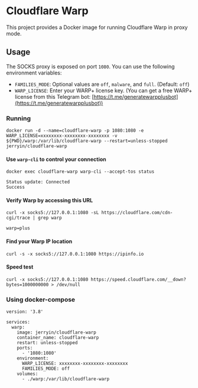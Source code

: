 # Cloudflare Warp

This project provides a Docker image for running Cloudflare Warp in proxy mode.

## Usage

The SOCKS proxy is exposed on port `1080`.
You can use the following environment variables:

- `FAMILIES_MODE`: Optional values are `off`, `malware`, and `full`. (Default: `off`)
- `WARP_LICENSE`: Enter your WARP+ license key. (You can get a free WARP+ license from this Telegram bot: [https://t.me/generatewarpplusbot](https://t.me/generatewarpplusbot))

### Running

```
docker run -d --name=cloudflare-warp -p 1080:1080 -e WARP_LICENSE=xxxxxxxx-xxxxxxxx-xxxxxxxx -v ${PWD}/warp:/var/lib/cloudflare-warp --restart=unless-stopped jerryin/cloudflare-warp
```

#### Use `warp-cli` to control your connection

```
docker exec cloudflare-warp warp-cli --accept-tos status

Status update: Connected
Success
```

#### Verify Warp by accessing this URL

```
curl -x socks5://127.0.0.1:1080 -sL https://cloudflare.com/cdn-cgi/trace | grep warp

warp=plus
```

#### Find your Warp IP location

```
curl -s -x socks5://127.0.0.1:1080 https://ipinfo.io
```

#### Speed test

```
curl -x socks5://127.0.0.1:1080 https://speed.cloudflare.com/__down?bytes=1000000000 > /dev/null
```

### Using docker-compose

```
version: '3.8'

services:
  warp:
    image: jerryin/cloudflare-warp
    container_name: cloudflare-warp
    restart: unless-stopped
    ports:
      - '1080:1080'
    environment:
      WARP_LICENSE: xxxxxxxx-xxxxxxxx-xxxxxxxx
      FAMILIES_MODE: off
    volumes:
      - ./warp:/var/lib/cloudflare-warp
```
